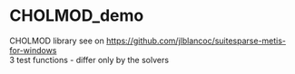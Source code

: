 # CHOLMOD_demo
CHOLMOD library see on https://github.com/jlblancoc/suitesparse-metis-for-windows  
3 test functions - differ only by the solvers  
